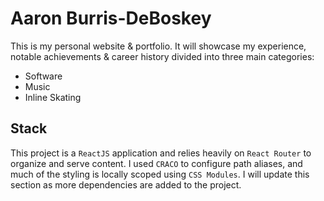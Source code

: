 # Aaron Burris-DeBoskey

This is my personal website & portfolio. It will showcase my experience,
notable achievements & career history divided into three main categories:

* Software
* Music
* Inline Skating

## Stack
This project is a `ReactJS` application and relies heavily on `React Router` to organize and serve content. I used `CRACO` to configure path aliases, and much of the styling is locally scoped using `CSS Modules`. I will update this section as more dependencies are added to the project.
